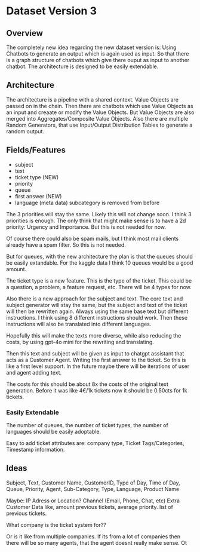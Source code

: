 # Dataset Version 3

## Overview
The completely new idea regarding the new dataset version is: Using Chatbots to generate an output which is again used as input.
So that there is a graph structure of chatbots which give there ouput as input to another chatbot.
The architecture is designed to be easily extendable.

## Architecture
The architecture is a pipeline with a shared context. Value Objects are passed on in the chain.
Then there are chatbots which use Value Objects as an input and creaate or modify the Value Objects. 
But Value Objects are also merged into Aggregates/Composite Value Objects.
Also there are multiple Random Generators, that use Input/Output Distribution Tables to generate a random output.

## Fields/Features
- subject
- text
- ticket type (NEW)
- priority
- queue
- first answer (NEW)
- language (meta data)
subcategory is removed from before

The 3 priorities will stay the same. Likely this will not change soon. I think 3 priorities is enough.
The only think that might make sense is to have a 2d priority: Urgency and Importance. But this is not needed for now.

Of course there could also be spam mails, but I think most mail clients already have a spam filter. So this is not needed.

But for queues, with the new architecture the plan is that the queues should be easily extandable.
For the kaggle data I think 10 queues would be a good amount.

The ticket type is a new feature. This is the type of the ticket. This could be a question, a problem, a feature request, etc.
There will be 4 types for now.

Also there is a new approach for the subject and text. The core text and subject generator will stay the same, but
the subject and text of the ticket will then be rewritten again. Always using the same base text but different instructions.
I think using 8 different instructions should work. Then these instructions will also be translated into different languages.

Hopefully this will make the texts more diverse, while also reducing the costs, by using gpt-4o mini for the rewriting and translating.

Then this text and subject will be given as input to chatgpt assistant that acts as a Customer Agent. Writing the first answer to the ticket.
So this is like a first level support. In the future maybe there will be iterations of user and agent adding text.

The costs for this should be about 8x the costs of the original text generation. Before it was like 4€/1k tickets now it should be 0.50cts for 1k tickets.


### Easily Extendable

The number of queues, the number of ticket types, the number of languages should be easily adoptable.

Easy to add ticket attributes are: company type, Ticket Tags/Categories, Timestamp information.



## Ideas

Subject, Text, Customer Name, CustomerID, Type of Day, Time of Day, Queue, Priority, Agent, Sub-Category, Type, Language, Product Name 

Maybe:
IP Adress or Location?
Channel (Email, Phone, Chat, etc)
Extra Customer Data like, amount previous tickets, average priority. list of previous tickets.


What company is the ticket system for??

Or is it like from multiple companies. If its from a lot of companies then there will be so many agents,
that the agent doesnt really make sense.
Ot